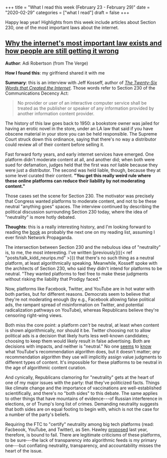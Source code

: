 +++
title = "What I read this week (February 23 - February 29)"
date = "2020-02-29"
categories = ["what I read"]
draft = false
+++

Happy leap year! Highlights from this week include articles about Section 230, one of the most important laws about the internet.

<!--more-->

## [Why the internet's most important law exists and how people are still getting it wrong](https://www.theverge.com/2019/6/21/18700605/section-230-internet-law-twenty-six-words-that-created-the-internet-jeff-kosseff-interview)
**Author**: Adi Robertson (from The Verge)

**How I found this**: my girlfriend shared it with me

**Summary**: this is an interview with Jeff Kosseff, author of [*The Twenty-Six Words that Created the Internet*](https://www.jeffkosseff.com/home). Those words refer to Section 230 of the Communications Decency Act:

> No provider or user of an interactive computer service shall be treated as the publisher or speaker of any information provided by another information content provider.

The history of this law goes back to 1950: a bookstore owner was jailed for having an erotic novel in the store, under an LA law that said if you have obscene material in your store you can be held responsible. The Supreme Court struck down this ordinance, saying that there's no way a distributor could review all of their content before selling it.

Fast forward forty years, and early internet services have emerged. One platform didn't moderate content at all, and another did; when both were sued for defamation, judges held that the first was *not* liable because they were just a distributor. The second was held liable, though, because they at some level curated their content. **"You get this really weird rule where these online platforms can reduce their liability by not moderating content."**

Those cases set the scene for Section 230. The motivator was precisely that Congress wanted platforms to moderate content, and not to be these neutral "anything goes" spaces. The interview continued by describing the political discussion surrounding Section 230 today, where the idea of "neutrality" is more hotly debated.

**Thoughts**: this is a really interesting history, and I'm looking forward to reading the [book](https://www.jeffkosseff.com/home) as probably the next one on my reading list, assuming I ever finish Network Propaganda.

The intersection between Section 230 and the nebulous idea of "neutrality" is, to me, the most interesting. I've written [previously]({{< ref "posts/talk_kidd_neurips.md" >}}) that there's no such thing as a neutral platform, at least algorithmically speaking. Meanwhile, Kosseff spoke with the architects of Section 230, who said they didn't intend for platforms to be neutral. "They wanted platforms to feel free to make these judgments without risking the liability that Prodigy faced."

Now, platforms like Facebook, Twitter, and YouTube are in hot water with both parties, but for different reasons. Democrats seem to believe that they're not moderating enough (by e.g., Facebook allowing false political ads, the rampant spread of misinformation on Twitter, and potential radicalization pathways on YouTube), whereas Republicans believe they're censoring right-wing views.

Both miss the core point: a platform *can't* be neutral, at least when content is shown algorithmically, nor should it be. Twitter choosing not to allow political ads is a decision that likely hurts less well-known candidates; choosing to keep them would likely result in false advertising. Both are decisions with impacts, and neither is "neutral." No one [seems](https://dl.acm.org/doi/abs/10.1145/3351095.3372879) to [know](https://arxiv.org/abs/1912.11211) what YouTube's recommendation algorithm does, but it doesn't matter; *any* recommendation algorithm they use will implicitly assign value judgments to different types of content. It's impossible for these platforms to be neutral in the age of algorithmic content curation.

And cynically, Republicans clamoring for "neutrality" gets at the heart of one of my major issues with the party: that they've politicized facts. Things like climate change and the importance of vaccinations are well-established scientifically, and there's no "both sides" to this debate. The same applies to other things that have mountains of evidence---of Russian interference in elections, or of Trump's long list of crimes. Demanding neutrality suggests that both sides are on equal footing to begin with, which is not the case for a number of the party's beliefs.

Requiring the FTC to "certify" neutrality among big tech platforms (read: Facbeook, YouTube, and Twitter), as Sen. Hawley [proposed](https://www.theverge.com/2019/6/19/18684219/josh-hawley-section-230-facebook-youtube-twitter-content-moderation) last year, therefore, is bound to fail. There are legitimate criticisms of these platforms, to be sure---the lack of transparency into algorithmic feeds is my primary one---but conflating neutrality, transparency, and accountability misses the heart of the issue.
